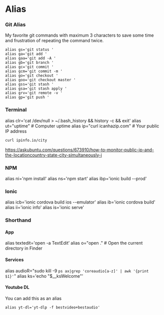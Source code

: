 # Alias

### Git Alias

My favorite git commands with maximum 3 characters to save some time and frustration of repeating the command twice.

```text
alias gs='git status '
alias ga='git add '
alias gaa='git add -A '
alias gb='git branch '
alias gc='git commit '
alias gcm='git commit -m '
alias go='git checkout '
alias goo='git checkout master '
alias gss='git stash '
alias gsa='git stash apply '
alias grv='git remote -v '
alias gp='git push '
```

### Terminal

alias clr='cat /dev/null &gt; ~/.bash\_history && history -c && exit' alias ut="uptime" \# Computer uptime alias ip="curl icanhazip.com" \# Your public IP address

```bash
curl ipinfo.io/city
```

https://askubuntu.com/questions/673910/how-to-monitor-public-ip-and-the-locationcountry-state-city-simultaneously-i
### NPM

alias ni='npm install' alias ns='npm start' alias ibp='ionic build --prod'

### Ionic

alias icb='ionic cordova build ios --emulator' alias ib='ionic cordova build' alias ii='ionic info' alias is='ionic serve'

### Shorthand

#### App

alias textedit='open -a TextEdit’ alias o="open ." \# Open the current directory in Finder

#### Services

alias audioR="sudo kill -9 `ps ax|grep 'coreaudio[a-z]' | awk '{print $1}'`" alias ks='echo "$\_\_ksWelcome"'


#### Youtube DL

You can add this as an alias

`alias yt-dl='yt-dlp -f bestvideo+bestaudio'`